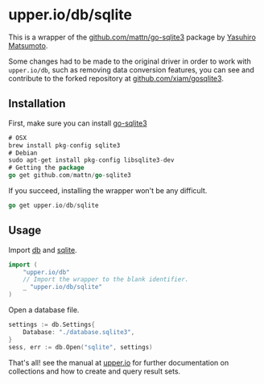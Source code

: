 # upper.io/db/sqlite

This is a wrapper of the [github.com/mattn/go-sqlite3][1] package by
[Yasuhiro Matsumoto][2].

Some changes had to be made to the original driver in order to work with
`upper.io/db`, such as removing data conversion features, you can see and
contribute to the forked repository at [github.com/xiam/gosqlite3][3].

## Installation

First, make sure you can install [go-sqlite3][1]

```go
# OSX
brew install pkg-config sqlite3
# Debian
sudo apt-get install pkg-config libsqlite3-dev
# Getting the package
go get github.com/mattn/go-sqlite3
```

If you succeed, installing the wrapper won't be any difficult.

```go
go get upper.io/db/sqlite
```

## Usage

Import [db][4] and [sqlite][3].

```go
import (
	"upper.io/db"
	// Import the wrapper to the blank identifier.
	_ "upper.io/db/sqlite"
)
```

Open a database file.

```go
settings := db.Settings{
	Database: "./database.sqlite3",
}
sess, err := db.Open("sqlite", settings)
```

That's all! see the manual at [upper.io][4] for further documentation on
collections and how to create and query result sets.

[1]: https://github.com/mattn/go-sqlite3
[2]: http://mattn.kaoriya.net/
[3]: https://github.com/xiam/gosqlite3
[4]: https://upper.io


